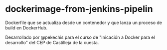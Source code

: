 # dockerimage-from-jenkins-pipelin

Dockerfile que se actualiza desde un contenedor y que lanza un proceso de build en DockerHub.

Desarrollado por @pekechis para el curso de "Inicación a Docker para el desarrollo" del CEP de Castilleja de la cuesta.

